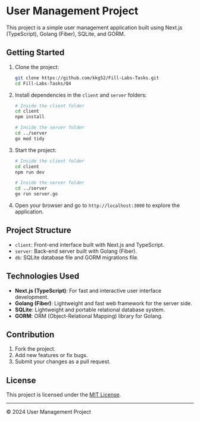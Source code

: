 # User Management Project

This project is a simple user management application built using Next.js (TypeScript), Golang (Fiber), SQLite, and GORM.

## Getting Started

1. Clone the project:

    ```bash
    git clone https://github.com/kkg52/Fill-Labs-Tasks.git
    cd Fill-Labs-Tasks/Q4
    ```

2. Install dependencies in the `client` and `server` folders:

    ```bash
    # Inside the client folder
    cd client
    npm install

    # Inside the server folder
    cd ../server
    go mod tidy
    ```

3. Start the project:

    ```bash
    # Inside the client folder
    cd client
    npm run dev

    # Inside the server folder
    cd ../server
    go run server.go
    ```

5. Open your browser and go to `http://localhost:3000` to explore the application.

## Project Structure

- `client`: Front-end interface built with Next.js and TypeScript.
- `server`: Back-end server built with Golang (Fiber).
- `db`: SQLite database file and GORM migrations file.

## Technologies Used

- **Next.js (TypeScript)**: For fast and interactive user interface development.
- **Golang (Fiber)**: Lightweight and fast web framework for the server side.
- **SQLite**: Lightweight and portable relational database system.
- **GORM**: ORM (Object-Relational Mapping) library for Golang.

## Contribution

1. Fork the project.
2. Add new features or fix bugs.
3. Submit your changes as a pull request.

## License

This project is licensed under the [MIT License](LICENSE).

---
© 2024 User Management Project
